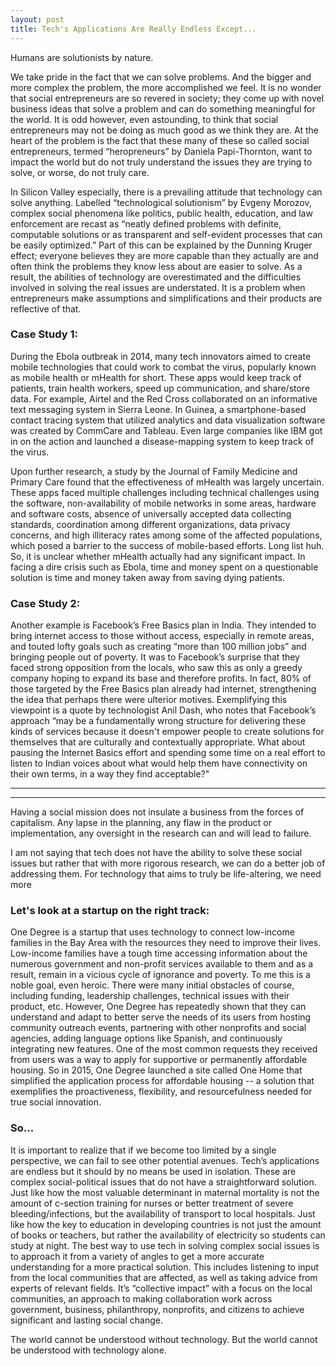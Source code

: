 ```yaml
---
layout: post
title: Tech's Applications Are Really Endless Except...
---
```


Humans are solutionists by nature. 

We take pride in the fact that we can solve problems. And the bigger and more complex the problem, the more accomplished we feel. It is no wonder that social entrepreneurs are so revered in society; they come up with novel business ideas that solve a problem and can do something meaningful for the world. It is odd however, even astounding, to think that social entrepreneurs may not be doing as much good as we think they are. At the heart of the problem is the fact that these many of these so called social entrepreneurs, termed “heropreneurs” by Daniela Papi-Thornton, want to impact the world but do not truly understand the issues they are trying to solve, or worse, do not truly care. 

In Silicon Valley especially, there is a prevailing attitude that technology can solve anything. Labelled “technological solutionism” by Evgeny Morozov, complex social phenomena like politics, public health, education, and law enforcement are recast as “neatly defined problems with definite, computable solutions or as transparent and self-evident processes that can be easily optimized.” Part of this can be explained by the Dunning Kruger effect; everyone believes they are more capable than they actually are and often think the problems they know less about are easier to solve. As a result, the abilities of technology are overestimated and the difficulties involved in solving the real issues are understated. It is a problem when entrepreneurs make assumptions and simplifications and their products are reflective of that.

### Case Study 1:

During the Ebola outbreak in 2014, many tech innovators aimed to create mobile technologies that could work to combat the virus, popularly known as mobile health or mHealth for short. These apps would keep track of patients, train health workers, speed up communication, and share/store data. For example, Airtel and the Red Cross collaborated on an informative text messaging system in Sierra Leone. In Guinea, a smartphone-based contact tracing system that utilized analytics and data visualization software was created by CommCare and Tableau. Even large companies like IBM got in on the action and launched a disease-mapping system to keep track of the virus. 

Upon further research, a study by the Journal of Family Medicine and Primary Care found that the effectiveness of mHealth was largely uncertain. These apps faced multiple challenges including technical challenges using the software, non-availability of mobile networks in some areas, hardware and software costs, absence of universally accepted data collecting standards, coordination among different organizations, data privacy concerns, and high illiteracy rates among some of the affected populations, which posed a barrier to the success of mobile-based efforts. Long list huh. So, it is unclear whether mHealth actually had any significant impact. In facing a dire crisis such as Ebola, time and money spent on a questionable solution is time and money taken away from saving dying patients.

### Case Study 2:

Another example is Facebook’s Free Basics plan in India. They intended to bring internet access to those without access, especially in remote areas, and touted lofty goals such as creating “more than 100 million jobs” and bringing people out of poverty. It was to Facebook’s surprise that they faced strong opposition from the locals, who saw this as only a greedy company hoping to expand its base and therefore profits. In fact, 80% of those targeted by the Free Basics plan already had internet, strengthening the idea that perhaps there were ulterior motives. Exemplifying this viewpoint is a quote by technologist Anil Dash, who notes that Facebook’s approach “may be a fundamentally wrong structure for delivering these kinds of services because it doesn't empower people to create solutions for themselves that are culturally and contextually appropriate. What about pausing the Internet Basics effort and spending some time on a real effort to listen to Indian voices about what would help them have connectivity on their own terms, in a way they find acceptable?" 

----
----

Having a social mission does not insulate a business from the forces of capitalism. Any lapse in the planning, any flaw in the product or implementation, any oversight in the research can and will lead to failure.

I am not saying that tech does not have the ability to solve these social issues but rather that with more rigorous research, we can do a better job of addressing them. For technology that aims to truly be life-altering, we need more

### Let's look at a startup on the right track:

One Degree is a startup that uses technology to connect low-income families in the Bay Area with the resources they need to improve their lives. Low-income families have a tough time accessing information about the numerous government and non-profit services available to them and as a result, remain in a vicious cycle of ignorance and poverty. To me this is a noble goal, even heroic. There were many initial obstacles of course, including funding, leadership challenges, technical issues with their product, etc. However, One Degree has repeatedly shown that they can understand and adapt to better serve the needs of its users from hosting community outreach events, partnering with other nonprofits and social agencies, adding language options like Spanish, and continuously integrating new features. One of the most common requests they received from users was a way to apply for supportive or permanently affordable housing. So in 2015, One Degree launched a site called One Home that simplified the application process for affordable housing -- a solution that exemplifies the proactiveness, flexibility, and resourcefulness needed for true social innovation.

### So...

It is important to realize that if we become too limited by a single perspective, we can fail to see other potential avenues. Tech’s applications are endless but it should by no means be used in isolation. These are complex social-political issues that do not have a straightforward solution. Just like how the most valuable determinant in maternal mortality is not the amount of c-section training for nurses or better treatment of severe bleeding/infections, but the availability of transport to local hospitals. Just like how the key to education in developing countries is not just the amount of books or teachers, but rather the availability of electricity so students can study at night. The best way to use tech in solving complex social issues is to approach it from a variety of angles to get a more accurate understanding for a more practical solution. This includes listening to input from the local communities that are affected, as well as taking advice from experts of relevant fields. It’s “collective impact” with a focus on the local communities, an approach to making collaboration work across government, business, philanthropy, nonprofits, and citizens to achieve significant and lasting social change. 

The world cannot be understood without technology. But the world cannot be understood with technology alone.
